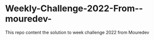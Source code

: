 # Weekly-Challenge-2022-From--mouredev-
This repo content the solution to week challenge 2022 from Mouredev 
